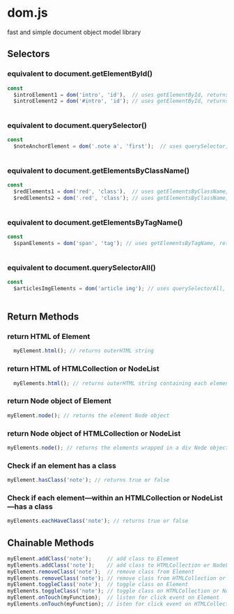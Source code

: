 # dom.js
fast and simple document object model library

## Selectors

### equivalent to document.getElementById()
```javascript
const 
  $introElement1 = dom('intro', 'id'),  // uses getElementById, returns an Element object
  $introElement2 = dom('#intro', 'id'); // uses getElementById, returns an Element object
  
```

### equivalent to document.querySelector()
```javascript
const
  $noteAnchorElement = dom('.note a', 'first');  // uses querySelector, returns an Element object
  
```

### equivalent to document.getElementsByClassName()
```javascript
const
  $redElements1 = dom('red', 'class'),  // uses getElementsByClassName, returns a HTMLCollection object
  $redElements2 = dom('.red', 'class'); // uses getElementsByClassName, returns a HTMLCollection object
  
```

### equivalent to document.getElementsByTagName()
```javascript
const
  $spanElements = dom('span', 'tag'); // uses getElementsByTagName, returns a HTMLCollection object
  
```

### equivalent to document.querySelectorAll()
```javascript
const
  $articlesImgElements = dom('article img'); // uses querySelectorAll, returns a NodeList object
  
```

## Return Methods

### return HTML of Element
```javascript
  myElement.html(); // returns outerHTML string
```

### return HTML of HTMLCollection or NodeList
```javascript
  myElements.html(); // returns outerHTML string containing each element
```

### return Node object of Element
```javascript
myElement.node(); // returns the element Node object
```

### return Node object of HTMLCollection or NodeList
```javascript
myElements.node(); // returns the elements wrapped in a div Node object

```
### Check if an element has a class
```javascript
myElement.hasClass('note'); // returns true or false

```
### Check if each element—within an HTMLCollection or NodeList—has a class
```javascript
myElements.eachHaveClass('note'); // returns true or false

```

## Chainable Methods
```javascript
myElement.addClass('note');     // add class to Element
myElements.addClass('note');    // add class to HTMLCollection or NodeList
myElement.removeClass('note');  // remove class from Element
myElements.removeClass('note'); // remove class from HTMLCollection or NodeList
myElement.toggleClass('note');  // toggle class on Element
myElements.toggleClass('note'); // toggle class on HTMLCollection or NodeList
myElement.onTouch(myFunction);  // listen for click event on Element
myElements.onTouch(myFunction); // isten for click event on HTMLCollection or NodeList

```
